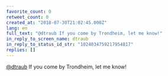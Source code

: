```yaml
---
favorite_count: 0
retweet_count: 0
created_at: "2018-07-30T21:02:45.000Z"
lang: en
full_text: "@dtraub If you come by Trondheim, let me know!"
in_reply_to_screen_name: dtraub
in_reply_to_status_id_str: "1024034759217954817"
replies: []
---
```


[@dtraub](https://twitter.com/dtraub) If you come by Trondheim, let me know!
